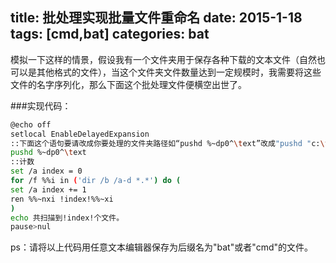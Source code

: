 title: 批处理实现批量文件重命名
date: 2015-1-18
tags: [cmd,bat]
categories: bat
---
模拟一下这样的情景，假设我有一个文件夹用于保存各种下载的文本文件（自然也可以是其他格式的文件），当这个文件夹文件数量达到一定规模时，我需要将这些文件的名字序列化，那么下面这个批处理文件便横空出世了。

###实现代码：

```Bash
@echo off
setlocal EnableDelayedExpansion
::下面这个语句要请改成你要处理的文件夹路径如“pushd %~dp0^\text”改成"pushd "c:\text""
pushd %~dp0^\text
::计数
set /a index = 0
for /f %%i in ('dir /b /a-d *.*') do (
set /a index += 1
ren %%~nxi !index!%%~xi
)
echo 共扫描到!index!个文件。
pause>nul
```

ps：请将以上代码用任意文本编辑器保存为后缀名为"bat"或者"cmd"的文件。
<!--more-->